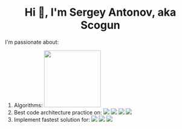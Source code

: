 <h1 align="center">Hi 👋, I'm Sergey Antonov,  aka Scogun</h1>

I'm passionate about:
1. Algorithms: <a href="https://www.hackerrank.com/Scogun?badge=problem-solving&stars=4&level=2&hr_r=1&utm_campaign=social-buttons&utm_source=badge_share_profile" target="_blank"><img width="150" src="https://media-exp1.licdn.com/dms/image/sync/C5627AQGTciH3SZLNAg/articleshare-shrink_800/0/1638478539479?e=1638565200&amp;v=beta&amp;t=DwdK30Npwd2Ke_PFRfkZZafGFTrpu04-hjckygej5Y8" hight="150"/></a>
2. Best code architecture practice on: <a href="https://docs.microsoft.com/en-us/dotnet/csharp/" target="_blank"><img src="https://img.icons8.com/color/96/000000/c-sharp-logo.png"/></a> <a href="https://kotlinlang.org/" target="_blank"><img src="https://img.icons8.com/color/96/000000/kotlin.png"/></a> <a href="https://en.wikipedia.org/wiki/JavaScript" target="_blank"><img src="https://img.icons8.com/color/96/000000/javascript--v1.png"/></a> <a href="https://docs.microsoft.com/en-us/powershell/scripting/overview?view=powershell-7.2#scripting-language" target="_blank"><img src="https://img.icons8.com/color/96/000000/powershell.png"/></a>
3. Implement fastest solution for: <a href="https://en.wikipedia.org/wiki/Web_application" target="_blank"><img src="https://img.icons8.com/color/96/000000/web.png"/></a> <a href="https://www.android.com/" target="_blank"><img src="https://img.icons8.com/color/96/000000/android-os.png"/></a> <a href="https://www.microsoft.com/en-us/windows/" target="_blank"><img src="https://img.icons8.com/fluency/96/000000/windows-10.png"/></a>
<!--4. Test coverage by:  -->

<!--
**Scogun/Scogun** is a ✨ _special_ ✨ repository because its `README.md` (this file) appears on your GitHub profile.

Here are some ideas to get you started:

- 🔭 I’m currently working on ...
- 🌱 I’m currently learning ...
- 👯 I’m looking to collaborate on ...
- 🤔 I’m looking for help with ...
- 💬 Ask me about ...
- 📫 How to reach me: ...
- 😄 Pronouns: ...
- ⚡ Fun fact: ...
-->
